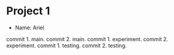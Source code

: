# Project 1
- Name: Ariel

commit 1. main.
commit 2. main.
commit 1. experiment.
commit 2. experiment.
commit 1. testing. 
commit 2. testing.